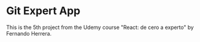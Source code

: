 # Git Expert App

This is the 5th project from the Udemy course "React: de cero a experto" by Fernando Herrera.

